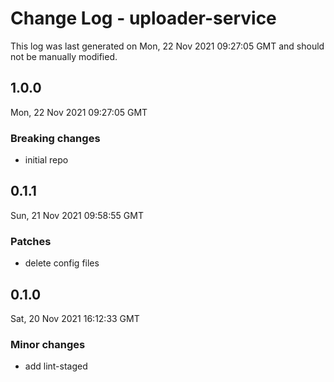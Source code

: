 # Change Log - uploader-service

This log was last generated on Mon, 22 Nov 2021 09:27:05 GMT and should not be manually modified.

## 1.0.0
Mon, 22 Nov 2021 09:27:05 GMT

### Breaking changes

- initial repo

## 0.1.1
Sun, 21 Nov 2021 09:58:55 GMT

### Patches

- delete config files

## 0.1.0
Sat, 20 Nov 2021 16:12:33 GMT

### Minor changes

- add lint-staged

